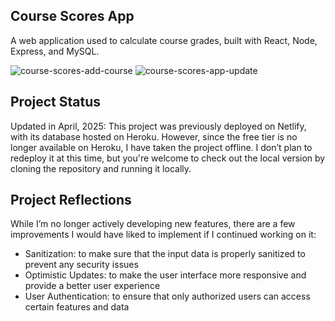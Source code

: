 ## Course Scores App

A web application used to calculate course grades, built with React, Node, Express, and MySQL.

![course-scores-add-course](https://user-images.githubusercontent.com/116539775/236922626-c3d20e0e-9a8c-4562-8852-96f4d5eb6908.gif)
![course-scores-app-update](https://user-images.githubusercontent.com/116539775/236922647-3490b11d-1681-4392-bc59-08a310155b06.gif)


## Project Status

Updated in April, 2025: This project was previously deployed on Netlify, with its database hosted on Heroku. However, since the free tier is no longer available on Heroku, I have taken the project offline. I don’t plan to redeploy it at this time, but you're welcome to check out the local version by cloning the repository and running it locally.

## Project Reflections

While I’m no longer actively developing new features, there are a few improvements I would have liked to implement if I continued working on it:

- Sanitization: to make sure that the input data is properly sanitized to prevent any security issues
- Optimistic Updates: to make the user interface more responsive and provide a better user experience
- User Authentication: to ensure that only authorized users can access certain features and data
